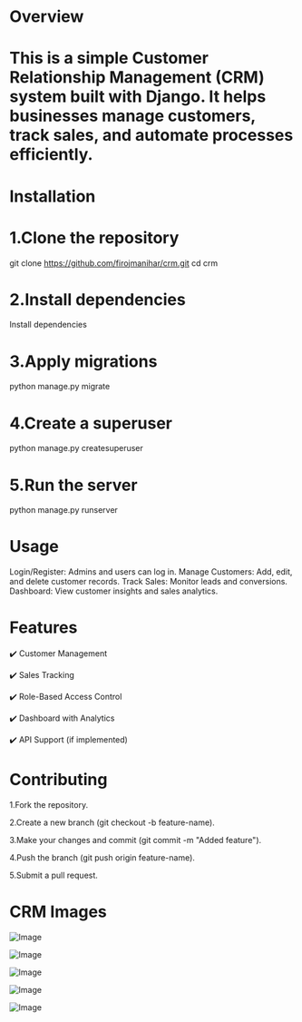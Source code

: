 # Overview
# This is a simple Customer Relationship Management (CRM) system built with Django. It helps businesses manage customers, track sales, and automate processes efficiently.
# Installation

# 1.Clone the repository
git clone https://github.com/firojmanihar/crm.git
cd crm

# 2.Install dependencies
Install dependencies

# 3.Apply migrations
python manage.py migrate

# 4.Create a superuser
python manage.py createsuperuser

# 5.Run the server
python manage.py runserver

# Usage
Login/Register: Admins and users can log in.
Manage Customers: Add, edit, and delete customer records.
Track Sales: Monitor leads and conversions.
Dashboard: View customer insights and sales analytics.

# Features
✔️ Customer Management

✔️ Sales Tracking

✔️ Role-Based Access Control

✔️ Dashboard with Analytics

✔️ API Support (if implemented)

# Contributing
1.Fork the repository.

2.Create a new branch (git checkout -b feature-name).

3.Make your changes and commit (git commit -m "Added feature").

4.Push the branch (git push origin feature-name).

5.Submit a pull request.

# CRM Images
![Image](https://github.com/user-attachments/assets/ba4a7552-d44a-435e-a500-e95c53dd9b8e)

![Image](https://github.com/user-attachments/assets/cb72ff7c-7dd8-483b-96f1-266eb5bf407d)

![Image](https://github.com/user-attachments/assets/d53858a1-ea0e-49e1-9e18-45c186c25690)

![Image](https://github.com/user-attachments/assets/175c7cd4-8f64-4533-8a79-b1808137203c)

![Image](https://github.com/user-attachments/assets/9eb790b2-9cf0-4227-a139-cb9f1aee30c8)
